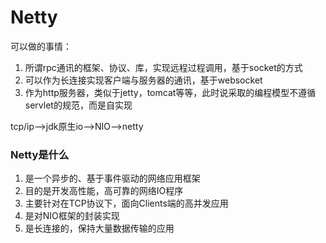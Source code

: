 # Netty

可以做的事情：

1. 所谓rpc通讯的框架、协议、库，实现远程过程调用，基于socket的方式
2. 可以作为长连接实现客户端与服务器的通讯，基于websocket
3. 作为http服务器，类似于jetty，tomcat等等，此时说采取的编程模型不遵循servlet的规范，而是自实现

tcp/ip—>jdk原生io—>NIO—>netty

### Netty是什么

1. 是一个异步的、基于事件驱动的网络应用框架
2. 目的是开发高性能，高可靠的网络IO程序
3. 主要针对在TCP协议下，面向Clients端的高并发应用
4. 是对NIO框架的封装实现
5. 是长连接的，保持大量数据传输的应用

